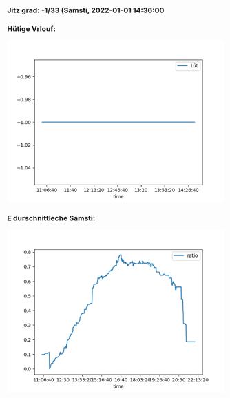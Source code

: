 ### Jitz grad: -1/33 (Samsti, 2022-01-01 14:36:00

### Hütige Vrlouf:
![Graph](Today.png)

### E durschnittleche Samsti:
![Graph](Samsti.png)